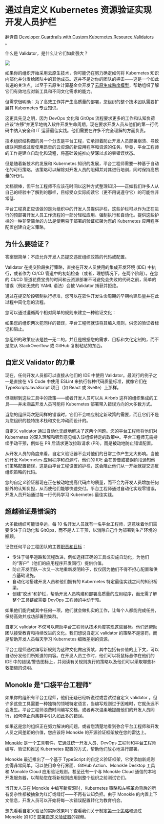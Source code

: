 # 通过自定义 Kubernetes 资源验证实现开发人员护栏

翻译自 [Developer Guardrails with Custom Kubernetes Resource Validators](https://thenewstack.io/developer-guardrails-with-custom-kubernetes-resource-validators/) 。

什么是 Validator，是什么让它们如此强大？

![](https://cdn.thenewstack.io/media/2023/02/f607d499-thumbs-up-2-1024x682.jpg)

如果你的组织开始采用云原生技术，你可能仍在努力确定如何将 Kubernetes 知识内部化并分发给团队中的其他成员。这并不是对你的团队的抨击——这是一个如此普遍的关注点，以至于云原生计算基金会开发了[云原生成熟度模型](https://www.cncf.io/blog/2022/05/18/cloud-native-maturity-model-2-0/)，帮助组织了解它们有效地应对新工具和不同文化需求的能力。

但需求很明确：为了高效工作并产生高质量的部署，您组织的整个技术团队需要扩展其 Kubernetes 专业知识。

这更具先见之明，因为 DevOps 文化和 GitOps 流程要求更多的工作和认知负荷应该“左移”并更早地纳入软件开发生命周期。现在要求开发人员从他们的第一行代码中纳入安全和 IT 运营最佳实践。他们需要在许多不完全理解的方面负责。

技术组织结构图的另一个分支是平台工程，它承担着防止开发人员部署崩溃、导致级联问题或过度使用昂贵的云资源的新应用程序和资源的任务。毕竟，平台工程师的工作是建立自动化和流程，将基础设施推向梦寐以求的零错误状态。

但是随着新技术的发展和 Kubernetes 知识的发展，平台工程师需要一种基于自动化的可行策略，该策略可以解除对开发人员的阻碍并对其进行培训，同时保持高质量的代码。

文档很棒，但平台工程师不应该花时间以这种方式整理知识——正如我们许多人从自己的经验中了解到的那样，目标受众实际阅读它（更不用说遵守它）的可能性非常低.

平台工程真正应该做的是为组织中的开发人员提供护栏，这些护栏可以作为正在进行的预部署开发人员工作流程的一部分轻松应用、强制执行和自动化。提供这些护栏的一种非常简单的方法是使用易于部署的验证框架为您的 Kubernetes 应用程序配置创建自定义策略。

## 为什么要验证？

答案很简单：不应允许开发人员提交违反组织政策的代码或配置。

Validator 在提交阶段执行策略，直接在开发人员使用的集成开发环境 (IDE) 中执行，或者作为 CI/CD 管道中的初始检查（或者，理想情况下，在两个阶段）。在您的 CI/CD 管道花费宝贵的时间和云资源部署不可避免会失败的代码之前，简单的错误（例如无效的 YAML 语法）会被 Validator 捕获并拒绝。

通过在提交阶段强制执行标准，您可以在软件开发生命周期的早期构建质量并在此过程中简化您的流程。

您可以通过遵循两个相对简单的规则来建立一种验证文化：

如果您的组织两次犯同样的错误，平台工程师就该将其编入规则，供您的验证者标记和阻止。

您组织的政策应该是独一无二的，并且是根据您的需求、目标和文化定制的，而不是您从 StackOverflow 或 GitHub 复制粘贴的东西。


## 自定义 Validator 的力量

现在，任何开发人员都可以直接从他们的 IDE 中使用 Validator。最流行的例子之一是直接在 VS Code 中使用 ESLint 来执行各种代码质量标准，就像它们在 TypeScript/JavaScript 项目（如 React 或 Svelte）上那样。

但捆绑到这些工具中的政策——或者开发人员可以从 Airbnb 这样的组织集成的工具——并未涵盖开发人员可能将 Kubernetes 部署带入错误方向的大多数方式。

当您的组织两次犯同样的错误时，它们不会响应制定新政策的需要，而且它们不是为您组织的独特技术栈和文化冲动而设计的。

自定义 validator 通过自动化无缝地解决了这两个问题。您的平台工程师将他们对 Kubernetes 的深入理解和强烈意见编入该组织特定的政策中。平台工程师无需持续手动干预，例如在 PR 后请求更改拉取请求 (PR)，而是被动地防止错误配置。

从开发人员的角度来看，自定义验证器不会对他们的日常工作产生太大影响。当他们开发 Kubernetes 应用程序和资源时，他们的 IDE 会在警告或错误阶段通知他们策略配置错误，这是由平台工程设置的护栏，这会阻止他们从一开始就提交违反组织策略的代码。

您的自定义验证器现在正在被动地提高代码库的质量，而不会为开发人员增加任何额外的认知负担，从而使他们能够快速交付。平台工程师通过自动化实现零错误，开发人员开始通过每一行代码学习 Kubernetes 最佳实践。

## 超越验证是错误的

大多数组织可能很幸运，每 10 名开发人员就有一名平台工程师，这意味着他们需要专注于自动化和 GitOps，而不是人工干预，以消除自己作为部署到生产环境的瓶颈。

记住任何平台工程团队的主要[职责和目标](https://platformengineering.org/blog/what-is-platform-engineering)：

* 专注于铺平道路和流程改进，例如选择正确的工具或实施自动化，为他们的“客户”（他们的应用程序开发同行）提供价值。
* 防止开发团队一次又一次地重新发明轮子，仅仅因为他们不得不担心配置和供应基础设施。
* 自动化地搭建开发人员和他们拥有的 Kubernetes 特定最佳实践之间的知识桥梁。
* 创建“胶水”和护栏，帮助开发人员构建和部署高质量的应用程序，而无需了解整个工具链或需要 DevOps 工程师的手动干预。

如果他们能完成其中任何一项，他们就会做扎实的工作，让每个人都能完成任务，保持高效并成功部署到集群。

自定义 validator 不仅可以帮助平台工程师从技术角度实现这些目标。他们还帮助团队接受教育和持续改进的文化。我们想说自定义 validator 的策略不是惩罚，而是帮助开发人员每天学习 Kubernetes 细微差别的资源。

平台工程师通过编写新规则为这种文化做出贡献，其中包括有价值的上下文，可以自动分发他们所知道的内容。在开发人员工作时，他们可以将鼠标悬停在他们的 IDE 中的错误/警告图标上，并阅读有关规则执行的策略以及他们可以采取哪些补救措施的说明。

## Monokle 是“口袋平台工程师”

如果你的组织有平台工程师，他们无疑已经听说过或尝试过自定义 validator 。但许多这些工具需要一种独特的领域特定语言，当编写规则过于困难时，它就永远不会发生。平台工程师浪费时间编写文档，或者再次温柔地提醒他们的开发人员同行，如何停止向集群中引入如此多的错误。

如果这是您的组织正在努力解决的问题，或者您清楚地看到弥合平台工程师和开发人员之间差距的价值，您应该将 Monokle 的开源验证框架放在您的雷达上。

[Monokle](http://monokle.io/) 是一个工具套件，它通过统一开发人员、DevOps 工程师和平台工程师编写、验证和推送 Kubernetes 配置的方式，帮助他们放心地进行部署。

Monokle 最近推出了一个基于 TypeScript 的自定义验证框架，它使添加新规则变得非常简单。可以使用命令行界面、GitHub Action、Monokle Desktop 工具和 Monokle Cloud 应用验证规则。甚至还有一个与 Monokle Cloud 通信的本地开发服务器，以帮助您在将新规则应用到整个组织之前测试它们。

当开发人员在 Monokle 中编写新资源时，Kubernetes 策略和左移革命背后的所有复杂性都被抽象为红灯或绿灯——不再有认知负担。由于 Monokle 的内置上下文信息，开发人员可以开始将每一次错误配置转化为教育机会。

想先看看自定义验证的实际效果吗？查看我们关于制定[第一个策略](https://youtu.be/RnkPsGTf684)和通过 Monokle 的 IDE [部署自定义验证器](https://youtu.be/7stLFzD0ff0)的视频。
